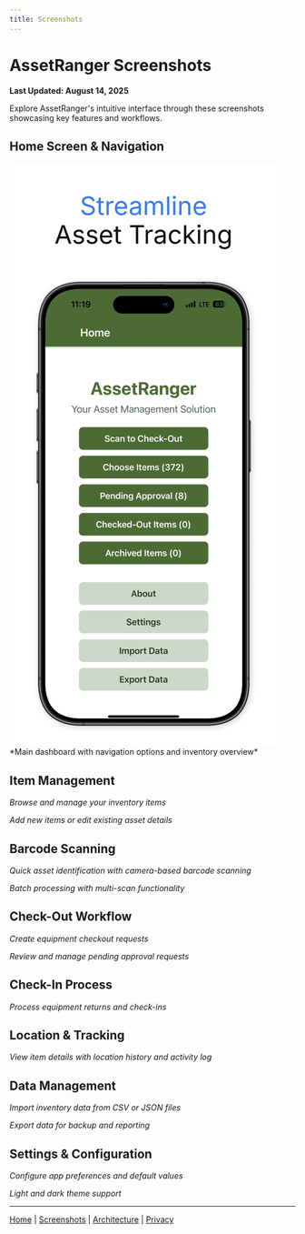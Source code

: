 ```yaml
---
title: Screenshots
---
```


# AssetRanger Screenshots

**Last Updated: August 14, 2025**

Explore AssetRanger's intuitive interface through these screenshots showcasing key features and workflows.

## Home Screen & Navigation
<img src="images/01.png">
*Main dashboard with navigation options and inventory overview*

## Item Management
<!-- Add item list screenshot here -->
*Browse and manage your inventory items*

<!-- Add add/edit item screenshot here -->
*Add new items or edit existing asset details*

## Barcode Scanning
<!-- Add barcode scanner screenshot here -->
*Quick asset identification with camera-based barcode scanning*

<!-- Add multi-scan screenshot here -->
*Batch processing with multi-scan functionality*

## Check-Out Workflow
<!-- Add checkout request screenshot here -->
*Create equipment checkout requests*

<!-- Add pending approvals screenshot here -->
*Review and manage pending approval requests*

## Check-In Process
<!-- Add check-in screen screenshot here -->
*Process equipment returns and check-ins*

## Location & Tracking
<!-- Add item detail with location screenshot here -->
*View item details with location history and activity log*

## Data Management
<!-- Add import screen screenshot here -->
*Import inventory data from CSV or JSON files*

<!-- Add export options screenshot here -->
*Export data for backup and reporting*

## Settings & Configuration
<!-- Add settings screen screenshot here -->
*Configure app preferences and default values*

<!-- Add theme toggle screenshot here -->
*Light and dark theme support*

---

[Home](index.md) | [Screenshots](screenshots.md) | [Architecture](architecture.md) | [Privacy](privacy.md)
